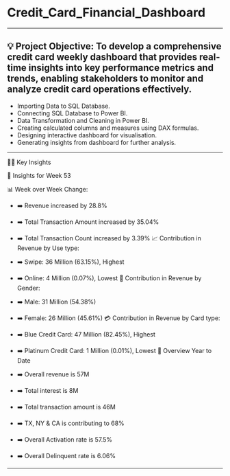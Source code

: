 # Credit_Card_Financial_Dashboard
---
💡 Project Objective:
To develop a comprehensive credit card weekly dashboard that provides real-time insights into key performance metrics and trends, enabling stakeholders to monitor and analyze credit card operations effectively.
---
- Importing Data to SQL Database.
- Connecting SQL Database to Power BI.
- Data Transformation and Cleaning in Power BI.
- Creating calculated columns and measures using DAX formulas.
- Designing interactive dashboard for visualisation.
- Generating insights from dashboard for further analysis.
---
🧠💡 Key Insights

🎌 Insights for Week 53

📊 Week over Week Change:

- ➡️ Revenue increased by 28.8%
- ➡️ Total Transaction Amount increased by 35.04%
- ➡️ Total Transaction Count increased by 3.39%
📈 Contribution in Revenue by Use type:

- ➡️ Swipe: 36 Million (63.15%), Highest
- ➡️ Online: 4 Million (0.07%), Lowest
👫 Contribution in Revenue by Gender:

- ➡️ Male: 31 Million (54.38%)
- ➡️ Female: 26 Million (45.61%)
💳 Contribution in Revenue by Card type:

- ➡️ Blue Credit Card: 47 Million (82.45%), Highest
- ➡️ Platinum Credit Card: 1 Million (0.01%), Lowest
📆 Overview Year to Date

- ➡️ Overall revenue is 57M
- ➡️ Total interest is 8M
- ➡️ Total transaction amount is 46M
- ➡️ TX, NY & CA is contributing to 68%
- ➡️ Overall Activation rate is 57.5%
- ➡️ Overall Delinquent rate is 6.06%

---
  
